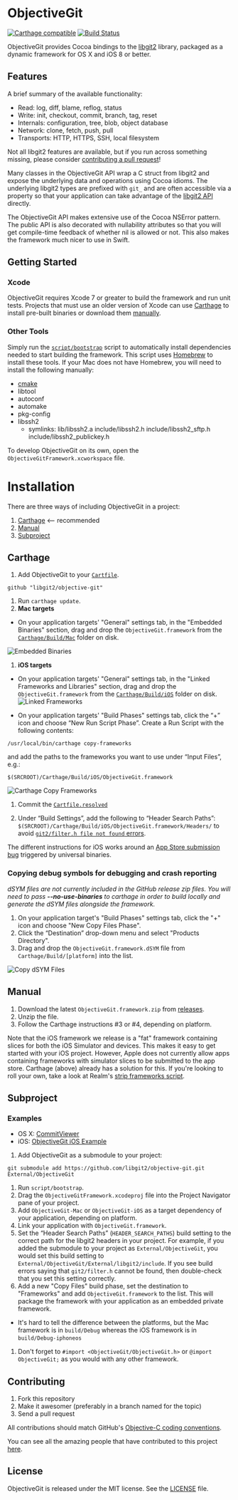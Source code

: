 # ObjectiveGit

[![Carthage compatible](https://img.shields.io/badge/Carthage-compatible-4BC51D.svg?style=flat)](https://github.com/Carthage/Carthage)
[![Build Status](https://travis-ci.org/libgit2/objective-git.svg?branch=master)](https://travis-ci.org/libgit2/objective-git)

ObjectiveGit provides Cocoa bindings to the
[libgit2](https://github.com/libgit2/libgit2) library, packaged as a dynamic framework for OS X and iOS 8 or better.

## Features

A brief summary of the available functionality:

* Read: log, diff, blame, reflog, status
* Write: init, checkout, commit, branch, tag, reset
* Internals: configuration, tree, blob, object database
* Network: clone, fetch, push, pull
* Transports: HTTP, HTTPS, SSH, local filesystem

Not all libgit2 features are available, but if you run across something missing, please consider [contributing a pull request](#contributing)!

Many classes in the ObjectiveGit API wrap a C struct from libgit2 and expose the underlying data and operations using Cocoa idioms. The underlying libgit2 types are prefixed with `git_` and are often accessible via a property so that your application can take advantage of the [libgit2 API](https://libgit2.github.com/libgit2/#HEAD) directly.

The ObjectiveGit API makes extensive use of the Cocoa NSError pattern. The public API is also decorated with nullability attributes so that you will get compile-time feedback of whether nil is allowed or not. This also makes the framework much nicer to use in Swift.

## Getting Started

### Xcode

ObjectiveGit requires Xcode 7 or greater to build the framework and run unit tests. Projects that must use an older version of Xcode can use
[Carthage](#carthage) to install pre-built binaries
or download them [manually](#manually).

### Other Tools

Simply run the [`script/bootstrap`](script/bootstrap) script to automatically install
dependencies needed to start building the framework. This script uses
[Homebrew](http://brew.sh) to install these tools. If your Mac does not have
Homebrew, you will need to install the following manually:

- [cmake](https://github.com/Kitware/CMake)
- libtool
- autoconf
- automake
- pkg-config
- libssh2
  - symlinks:  lib/libssh2.a include/libssh2.h include/libssh2_sftp.h include/libssh2_publickey.h

To develop ObjectiveGit on its own, open the `ObjectiveGitFramework.xcworkspace` file.

# Installation

There are three ways of including ObjectiveGit in a project:

1. [Carthage](#carthage) <-- recommended
1. [Manual](#manual)
1. [Subproject](#subproject)


## Carthage

1. Add ObjectiveGit to your [`Cartfile`](https://github.com/Carthage/Carthage/blob/master/Documentation/Artifacts.md#cartfile).

  ```
  github "libgit2/objective-git"
  ```

1. Run `carthage update`.
1. **Mac targets**
  * On your application targets' "General" settings tab, in the "Embedded Binaries" section, drag and drop the `ObjectiveGit.framework` from the [`Carthage/Build/Mac`](https://github.com/Carthage/Carthage/blob/master/Documentation/Artifacts.md#carthagebuild) folder on disk.

  ![Embedded Binaries](http://i.imgur.com/W9EVyIX.png)

1. **iOS targets**
  * On your application targets' "General" settings tab, in the "Linked Frameworks and Libraries" section, drag and drop the `ObjectiveGit.framework` from the [`Carthage/Build/iOS`](https://github.com/Carthage/Carthage/blob/master/Documentation/Artifacts.md#carthagebuild) folder on disk.
  ![Linked Frameworks](http://i.imgur.com/y4caRw0.png)

  * On your application targets' "Build Phases" settings tab, click the “+” icon and choose “New Run Script Phase”. Create a Run Script with the following contents:

  ```
  /usr/local/bin/carthage copy-frameworks
  ```

  and add the paths to the frameworks you want to use under “Input Files”, e.g.:

  ```
  $(SRCROOT)/Carthage/Build/iOS/ObjectiveGit.framework
  ```

  ![Carthage Copy Frameworks](http://i.imgur.com/zXai6rb.png)

1. Commit the [`Cartfile.resolved`](https://github.com/Carthage/Carthage/blob/master/Documentation/Artifacts.md#cartfileresolved)

2. Under “Build Settings”, add the following to “Header Search Paths”: `$(SRCROOT)/Carthage/Build/iOS/ObjectiveGit.framework/Headers/` to avoid [`git2/filter.h file not found` errors](https://github.com/libgit2/objective-git/issues/441).

The different instructions for iOS works around an [App Store submission bug](http://www.openradar.me/radar?id=6409498411401216) triggered by universal binaries.


### Copying debug symbols for debugging and crash reporting

_dSYM files are not currently included in the GitHub release zip files. You will need to pass **--no-use-binaries** to carthage in order to build locally and generate the dSYM files alongside the framework._

1. On your application target's "Build Phases" settings tab, click the "+" icon and choose "New Copy Files Phase".
2. Click the “Destination” drop-down menu and select "Products Directory".
3. Drag and drop the `ObjectiveGit.framework.dSYM` file from `Carthage/Build/[platform]` into the list.

![Copy dSYM Files](http://i.imgur.com/WKJdHHQ.png)


## Manual

1. Download the latest `ObjectiveGit.framework.zip` from [releases](https://github.com/libgit2/objective-git/releases).
1. Unzip the file.
1. Follow the Carthage instructions #3 or #4, depending on platform.

Note that the iOS framework we release is a "fat" framework containing slices for both the iOS Simulator and devices. This makes it easy to get started with your iOS project. However, Apple does not currently allow apps containing frameworks with simulator slices to be submitted to the app store. Carthage (above) already has a solution for this. If you're looking to roll your own, take a look at Realm's [strip frameworks script](https://github.com/realm/realm-cocoa/blob/master/scripts/strip-frameworks.sh).


## Subproject

### Examples

* OS X: [CommitViewer](https://github.com/Abizern/CommitViewer)
* iOS: [ObjectiveGit iOS Example](https://github.com/Raekye/ObjectiveGit-iOS-Example)

1. Add ObjectiveGit as a submodule to your project:

  ```
  git submodule add https://github.com/libgit2/objective-git.git External/ObjectiveGit
  ```

1. Run `script/bootstrap`.
1. Drag the `ObjectiveGitFramework.xcodeproj` file into the Project Navigator pane of your project.
1. Add `ObjectiveGit-Mac` or `ObjectiveGit-iOS` as a target dependency of your application, depending on platform.
1. Link your application with `ObjectiveGit.framework`.
1. Set the “Header Search Paths” (`HEADER_SEARCH_PATHS`) build setting to the correct path for the libgit2 headers in your project. For example, if you added the submodule to your project as `External/ObjectiveGit`, you would set this build setting to `External/ObjectiveGit/External/libgit2/include`. If you see build errors saying that `git2/filter.h` cannot be found, then double-check that you set this setting correctly.
1. Add a new "Copy Files" build phase, set the destination to "Frameworks" and add `ObjectiveGit.framework` to the list. This will package the framework with your application as an embedded private framework.
  *  It's hard to tell the difference between the platforms, but the Mac framework is in `build/Debug` whereas the iOS framework is in `build/Debug-iphoneos`
1. Don't forget to `#import <ObjectiveGit/ObjectiveGit.h>` or `@import ObjectiveGit;` as you would with any other framework.



## Contributing

1. Fork this repository
1. Make it awesomer (preferably in a branch named for the topic)
1. Send a pull request

All contributions should match GitHub's [Objective-C coding
conventions](https://github.com/github/objective-c-style-guide).

You can see all the amazing people that have contributed to this project
[here](https://github.com/libgit2/objective-git/graphs/contributors).


## License

ObjectiveGit is released under the MIT license. See
the [LICENSE](LICENSE) file.
